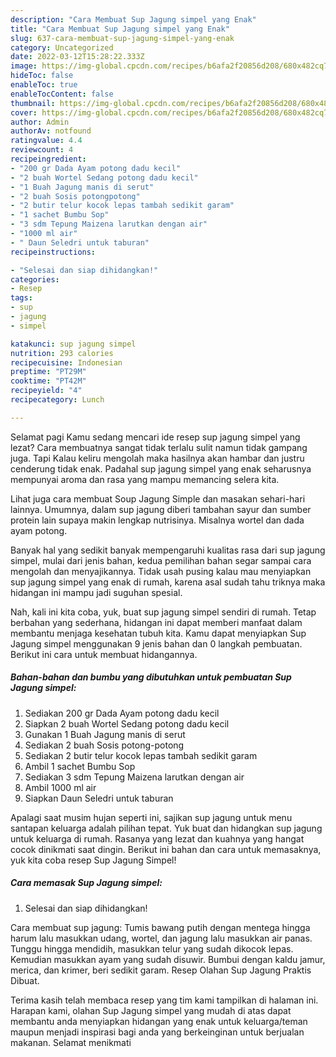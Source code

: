 ```yaml
---
description: "Cara Membuat Sup Jagung simpel yang Enak"
title: "Cara Membuat Sup Jagung simpel yang Enak"
slug: 637-cara-membuat-sup-jagung-simpel-yang-enak
category: Uncategorized
date: 2022-03-12T15:28:22.333Z
image: https://img-global.cpcdn.com/recipes/b6afa2f20856d208/680x482cq70/sup-jagung-simpel-foto-resep-utama.jpg
hideToc: false
enableToc: true
enableTocContent: false
thumbnail: https://img-global.cpcdn.com/recipes/b6afa2f20856d208/680x482cq70/sup-jagung-simpel-foto-resep-utama.jpg
cover: https://img-global.cpcdn.com/recipes/b6afa2f20856d208/680x482cq70/sup-jagung-simpel-foto-resep-utama.jpg
author: Admin
authorAv: notfound
ratingvalue: 4.4
reviewcount: 4
recipeingredient:
- "200 gr Dada Ayam potong dadu kecil"
- "2 buah Wortel Sedang potong dadu kecil"
- "1 Buah Jagung manis di serut"
- "2 buah Sosis potongpotong"
- "2 butir telur kocok lepas tambah sedikit garam"
- "1 sachet Bumbu Sop"
- "3 sdm Tepung Maizena larutkan dengan air"
- "1000 ml air"
- " Daun Seledri untuk taburan"
recipeinstructions:

- "Selesai dan siap dihidangkan!"
categories:
- Resep
tags:
- sup
- jagung
- simpel

katakunci: sup jagung simpel 
nutrition: 293 calories
recipecuisine: Indonesian
preptime: "PT29M"
cooktime: "PT42M"
recipeyield: "4"
recipecategory: Lunch

---
```



Selamat pagi Kamu sedang mencari ide resep sup jagung simpel yang lezat? Cara membuatnya sangat tidak terlalu sulit namun tidak gampang juga. Tapi Kalau keliru mengolah maka hasilnya akan hambar dan justru cenderung tidak enak. Padahal sup jagung simpel yang enak seharusnya mempunyai aroma dan rasa yang mampu memancing selera kita.


Lihat juga cara membuat Soup Jagung Simple dan masakan sehari-hari lainnya. Umumnya, dalam sup jagung diberi tambahan sayur dan sumber protein lain supaya makin lengkap nutrisinya. Misalnya wortel dan dada ayam potong.

Banyak hal yang sedikit banyak mempengaruhi kualitas rasa dari sup jagung simpel, mulai dari jenis bahan, kedua pemilihan bahan segar sampai cara mengolah dan menyajikannya. Tidak usah pusing kalau mau menyiapkan sup jagung simpel yang enak di rumah, karena asal sudah tahu triknya maka hidangan ini mampu jadi suguhan spesial.


Nah, kali ini kita coba, yuk, buat sup jagung simpel sendiri di rumah. Tetap berbahan yang sederhana, hidangan ini dapat memberi manfaat dalam membantu menjaga kesehatan tubuh kita. Kamu dapat menyiapkan Sup Jagung simpel menggunakan 9 jenis bahan dan 0 langkah pembuatan. Berikut ini cara untuk membuat hidangannya.

<!--inarticleads1-->

##### Bahan-bahan dan bumbu yang dibutuhkan untuk pembuatan Sup Jagung simpel:

1. Sediakan 200 gr Dada Ayam potong dadu kecil
1. Siapkan 2 buah Wortel Sedang potong dadu kecil
1. Gunakan 1 Buah Jagung manis di serut
1. Sediakan 2 buah Sosis potong-potong
1. Sediakan 2 butir telur kocok lepas tambah sedikit garam
1. Ambil 1 sachet Bumbu Sop
1. Sediakan 3 sdm Tepung Maizena larutkan dengan air
1. Ambil 1000 ml air
1. Siapkan  Daun Seledri untuk taburan


Apalagi saat musim hujan seperti ini, sajikan sup jagung untuk menu santapan keluarga adalah pilihan tepat. Yuk buat dan hidangkan sup jagung untuk keluarga di rumah. Rasanya yang lezat dan kuahnya yang hangat cocok dinikmati saat dingin. Berikut ini bahan dan cara untuk memasaknya, yuk kita coba resep Sup Jagung Simpel! 

<!--inarticleads2-->

##### Cara memasak Sup Jagung simpel:


1. Selesai dan siap dihidangkan!

Cara membuat sup jagung: Tumis bawang putih dengan mentega hingga harum lalu masukkan udang, wortel, dan jagung lalu masukkan air panas. Tunggu hingga mendidih, masukkan telur yang sudah dikocok lepas. Kemudian masukkan ayam yang sudah disuwir. Bumbui dengan kaldu jamur, merica, dan krimer, beri sedikit garam. Resep Olahan Sup Jagung Praktis Dibuat. 

Terima kasih telah membaca resep yang tim kami tampilkan di halaman ini. Harapan kami, olahan Sup Jagung simpel yang mudah di atas dapat membantu anda menyiapkan hidangan yang enak untuk keluarga/teman maupun menjadi inspirasi bagi anda yang berkeinginan untuk berjualan makanan. Selamat menikmati
